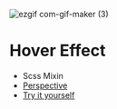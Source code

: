 ![ezgif com-gif-maker (3)](https://user-images.githubusercontent.com/79053495/151533538-0c47b98b-07e2-4704-947d-ef032fb2a1c0.gif)
# Hover Effect  
- Scss Mixin
- [Perspective](https://developer.mozilla.org/en-US/docs/Web/CSS/perspective)  
- [Try it yourself](https://codepen.io/Cottonwood/pen/QWMjGJL)
